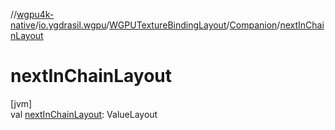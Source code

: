 //[wgpu4k-native](../../../../index.md)/[io.ygdrasil.wgpu](../../index.md)/[WGPUTextureBindingLayout](../index.md)/[Companion](index.md)/[nextInChainLayout](next-in-chain-layout.md)

# nextInChainLayout

[jvm]\
val [nextInChainLayout](next-in-chain-layout.md): ValueLayout